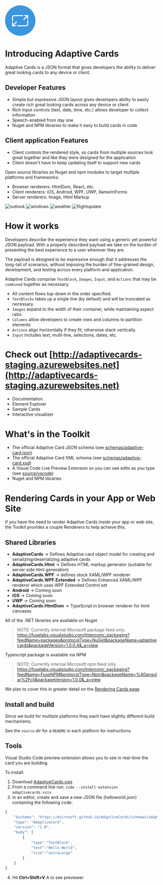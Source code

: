 ![adaptive-cards](assets/adaptive-cards-100.png)

# Introducing Adaptive Cards

Adaptive Cards is a JSON format that gives developers the ability to deliver great looking cards to any device or client.

## Developer Features
* Simple but expressive JSON layout gives developers ability to easily create rich great looking cards across any device or client
* Rich Input controls (text, date, time, etc.) allows developer to collect information
* Speech-enabled from day one
* Nuget and NPM libraries to make it easy to build cards in code

## Client application Features
* Client controls the rendered style, so cards from multiple sources look great together and like they were designed for the application
* Client doesn't have to keep updating itself to support new cards

Open source libraries as Nuget and npm modules to target multiple platforms and frameworks:
* Browser renderers: HtmlDom, React, etc.
* Client renderers: iOS, Android, WPF, UWP, XamarinForms
* Server renderers: Image, Html Markup

![outlook](docs/images/outlook.png)
![windows](docs/images/windows.png)
![weather](docs/images/weather.png)
![flightupdate](docs/images/flightupdate.png)

# How it works

Developers describe the experience they want using a generic yet powerful JSON payload. With a properly described payload we take on the burden of presenting the best experience to a user wherever they are.

The payload is designed to be expressive enough that it addresses the long-tail of scenarios, without imposing the burden of fine-grained design, development, and testing across every platform and application.

Adaptive Cards comprise `TextBlock`, `Images`, `Input`, and `Actions` that may be `combined` together as necessary.

* All content flows top-down in the order specified.
* `TextBlocks` takes up a single line (by default) and will be truncated as necessary.
* `Images` expand to the width of their container, while maintaining aspect ratio.
* `Columns` allow developers to create rows and columns to partition elements
* `Actions` align horizontally if they fit; otherwise stack vertically.
* `Input` includes text, multi-line, selections, dates, etc.

# Check out [http://adaptivecards-staging.azurewebsites.net](http://adaptivecards-staging.azurewebsites.net)
* Documentation
* Element Explorer
* Sample Cards
* Interactive visualizer

# What's in the Toolkit
* The official Adaptive Card JSON schema (see [schemas/adaptive-card.json](schemas/adaptive-card.json))
* The official Adaptive Card XML schema (see [schemas/adaptive-card.xsd](schemas/adaptive-card.xsd))
* A Visual Code Live Preview Extension so you can see edits as you type (see [source/vscode](source/vscode))
* Nuget and NPM libraries

# Rendering Cards in your App or Web Site

If you have the need to render Adaptive Cards inside your app or web site, the Toolkit provides a couple Renderers to help achieve this.


## Shared Libraries
* **AdaptiveCards** -> Defines Adaptive card object model for creating and serializing/deserializing adaptive cards
* **AdaptiveCards.Html** -> Defines HTML markup generator (suitable for server side html generation)
* **AdaptiveCards.WPF** -> defines stock XAML/WPF renderer
* **AdaptiveCards.WPF.Extended** -> Defines Enhanced XAML/WPF renderer which uses WPF Extended Control set
* **Android** -> Coming soon
* **iOS** -> Coming soon
* **UWP** -> Coming soon
* **AdaptiveCards.HtmlDom** -> TypeScript in browser renderer for html canvases

All of the .NET libraries are available on Nuget
> NOTE: Currently internal Microsoft package feed only.
> https://fuselabs.visualstudio.com/Intercom/_packaging?feedName=packages&protocolType=NuGet&packageName=adaptivecards&packageVersion=1.0.0.4&_a=view

Typescript package is available via NPM
> NOTE: Currently internal Microsoft npm feed only
> https://fuselabs.visualstudio.com/Intercom/_packaging?feedName=FuseNPM&protocolType=Npm&packageName=%40angular%2Fcli&packageVersion=1.0.0&_a=view

We plan to cover this in greater detail on the [Rendering Cards page](docs/RenderingCards.md)

## Install and build

Since we build for multiple platforms they each have slightly different build mechanisms.

See the `source` dir for a `README` in each platform for instructions.


## Tools

Visual Studio Code preview extension allows you to see in real-time the card you are building.

To install:
1. Download [AdaptiveCards.vsix](/source/vscode/vscode-adaptivecards-1.0.4.vsix)
2. From a command line run: `code --install-extension adaptivecards.vsix`
3. In an editor, create and save a new JSON file (helloworld.json) containing the following code:

```javascript
{
    "$schema": "https://microsoft.github.io/AdaptiveCards/schemas/adaptive-card.json",
    "type": "AdaptiveCard",
    "version": "1.0",
    "body": [
        {
            "type":"TextBlock",
            "text":"Hello World",
            "size":"extraLarge"
        }
    ]
}
```
4. Hit **Ctrl+Shift+V** A to see previewer
